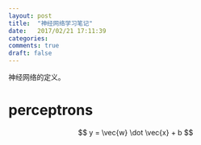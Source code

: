 ```yaml
---
layout: post
title:  "神经网络学习笔记"
date:   2017/02/21 17:11:39
categories:
comments: true
draft: false
---
```


神经网络的定义。

# perceptrons

$$
   y = \vec{w} \dot \vec{x} + b
$$
